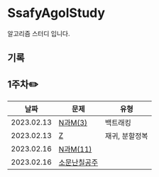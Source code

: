 # SsafyAgolStudy
알고리즘 스터디 입니다.

## 기록


## 1주차:pencil2:
| 날짜  |문제 |유형|
| ------------- | ------------- | ------------- |
| 2023.02.13  | [N과M(3)](https://www.acmicpc.net/problem/15651)  |백트래킹|
| 2023.02.13  | [Z](https://www.acmicpc.net/problem/1074)  |재귀, 분할정복|
| 2023.02.16  | [N과M(11)](https://www.acmicpc.net/problem/15665)||
| 2023.02.16  | [소문난칠공주](https://www.acmicpc.net/problem/1941)||
